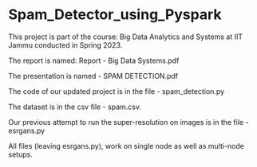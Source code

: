 # Spam_Detector_using_Pyspark
This project is part of the course: Big Data Analytics and Systems at IIT Jammu conducted in Spring 2023.

The report is named: Report - Big Data Systems.pdf

The presentation is named - SPAM DETECTION.pdf

The code of our updated project is in the file - spam_detection.py

The dataset is in the csv file - spam.csv.

Our previous attempt to run the super-resolution on images is in the file - esrgans.py

All files (leaving esrgans.py), work on single node as well as multi-node setups.

